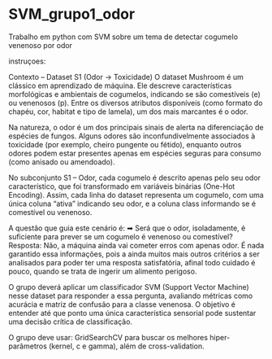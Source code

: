 # SVM_grupo1_odor
Trabalho em python com SVM sobre um tema de detectar cogumelo venenoso por odor

instruçoes:

Contexto – Dataset S1 (Odor → Toxicidade)
O dataset Mushroom é um clássico em aprendizado de máquina. Ele descreve características morfológicas e ambientais de cogumelos, indicando se são comestíveis (e) ou venenosos (p). Entre os diversos atributos disponíveis (como formato do chapéu, cor, habitat e tipo de lamela), um dos mais marcantes é o odor.
 
Na natureza, o odor é um dos principais sinais de alerta na diferenciação de espécies de fungos. Alguns odores são inconfundivelmente associados à toxicidade (por exemplo, cheiro pungente ou fétido), enquanto outros odores podem estar presentes apenas em espécies seguras para consumo (como anisado ou amendoado).
 
No subconjunto S1 – Odor, cada cogumelo é descrito apenas pelo seu odor característico, que foi transformado em variáveis binárias (One-Hot Encoding). Assim, cada linha do dataset representa um cogumelo, com uma única coluna “ativa” indicando seu odor, e a coluna class informando se é comestível ou venenoso.
 
A questão que guia este cenário é:
➡ Será que o odor, isoladamente, é suficiente para prever se um cogumelo é venenoso ou comestível?
Resposta: Não, a máquina ainda vai cometer erros com apenas odor. É nada garantido essa informações, pois a ainda muitos mais outros critérios a ser analisados para poder ter uma resposta satisfatória, afinal todo cuidado é pouco, quando se trata de ingerir um alimento perigoso.
 
O grupo deverá aplicar um classificador SVM (Support Vector Machine) nesse dataset para responder a essa pergunta, avaliando métricas como acurácia e matriz de confusão para a classe venenosa. O objetivo é entender até que ponto uma única característica sensorial pode sustentar uma decisão crítica de classificação.
 
O grupo deve usar: GridSearchCV para buscar os melhores hiper-parâmetros (kernel, c e gamma), além de cross-validation.
